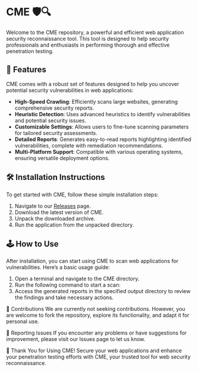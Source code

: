 # CME 🛡️🔍

Welcome to the CME repository, a powerful and efficient web application security reconnaissance tool. This tool is designed to help security professionals and enthusiasts in performing thorough and effective penetration testing.

## 🚀 Features

CME comes with a robust set of features designed to help you uncover potential security vulnerabilities in web applications:

- **High-Speed Crawling**: Efficiently scans large websites, generating comprehensive security reports.
- **Heuristic Detection**: Uses advanced heuristics to identify vulnerabilities and potential security issues.
- **Customizable Settings**: Allows users to fine-tune scanning parameters for tailored security assessments.
- **Detailed Reports**: Generates easy-to-read reports highlighting identified vulnerabilities, complete with remediation recommendations.
- **Multi-Platform Support**: Compatible with various operating systems, ensuring versatile deployment options.

## 🛠️ Installation Instructions

To get started with CME, follow these simple installation steps:

1. Navigate to our [Releases](../../releases) page.
2. Download the latest version of CME.
3. Unpack the downloaded archive.
4. Run the application from the unpacked directory.

## 🕹️ How to Use

After installation, you can start using CME to scan web applications for vulnerabilities. Here’s a basic usage guide:

1. Open a terminal and navigate to the CME directory.
2. Run the following command to start a scan:
3. Access the generated reports in the specified output directory to review the findings and take necessary actions.

🛑 Contributions
We are currently not seeking contributions. However, you are welcome to fork the repository, explore its functionality, and adapt it for personal use.

🐞 Reporting Issues
If you encounter any problems or have suggestions for improvement, please visit our Issues page to let us know.

🌟 Thank You for Using CME!
Secure your web applications and enhance your penetration testing efforts with CME, your trusted tool for web security reconnaissance.
